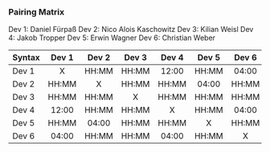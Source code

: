 ### Pairing Matrix
Dev 1: Daniel Fürpaß
Dev 2: Nico Alois Kaschowitz
Dev 3: Kilian Weisl
Dev 4: Jakob Tropper
Dev 5: Erwin Wagner
Dev 6: Christian Weber






| Syntax      | Dev 1       | Dev 2       | Dev 3       | Dev 4       | Dev 5       | Dev 6       | 
| :---        |    :----:   |    :----:   |    :----:   |    :----:   |    :----:   |    :----:   | 
| Dev 1       | X           | HH:MM       | HH:MM       | 12:00       | HH:MM       | 04:00       | 
| Dev 2       | HH:MM       | X           | HH:MM       | HH:MM       | 04:00       | HH:MM       | 
| Dev 3       | HH:MM       | HH:MM       | X           | HH:MM       | HH:MM       | HH:MM       | 
| Dev 4       | 12:00       | HH:MM       | HH:MM       | X           | HH:MM       | 04:00       | 
| Dev 5       | HH:MM       | 04:00       | HH:MM       | HH:MM       | X           | HH:MM       |
| Dev 6       | 04:00       | HH:MM       | HH:MM       | 04:00       | HH:MM       | X           | 
